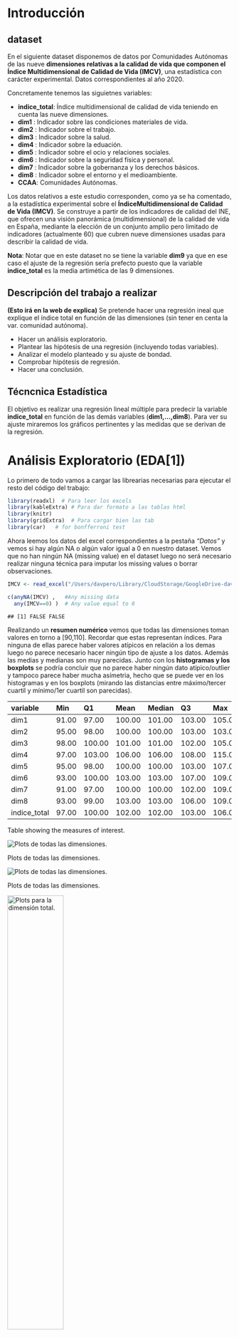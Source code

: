 # Introducción

## dataset

En el siguiente dataset disponemos de datos por Comunidades Autónomas de
las nueve **dimensiones relativas a la calidad de vida que componen el
Índice Multidimensional de Calidad de Vida (IMCV)**, una estadística con
carácter experimental. Datos correspondientes al año 2020.

Concretamente tenemos las siguietnes variables:

-   **indice_total**: Índice multidimensional de calidad de vida
    teniendo en cuenta las nueve dimensiones.
-   **dim1** : Indicador sobre las condiciones materiales de vida.
-   **dim2** : Indicador sobre el trabajo.
-   **dim3** : Indicador sobre la salud.
-   **dim4** : Indicador sobre la eduación.
-   **dim5** : Indicador sobre el ocio y relaciones sociales.  
-   **dim6** : Indicador sobre la seguridad física y personal.  
-   **dim7** : Indicador sobre la gobernanza y los derechos básicos.  
-   **dim8** : Indicador sobre el entorno y el medioambiente.
-   **CCAA**: Comunidades Autónomas.

Los datos relativos a este estudio corresponden, como ya se ha
comentado, a la estadística experimental sobre el
**ÍndiceMultidimensional de Calidad de Vida (IMCV)**. Se construye a
partir de los indicadores de calidad del INE, que ofrecen una visión
panorámica (multidimensional) de la calidad de vida en España, mediante
la elección de un conjunto amplio pero limitado de indicadores
(actualmente 60) que cubren nueve dimensiones usadas para describir la
calidad de vida.

**Nota**: Notar que en este dataset no se tiene la variable **dim9** ya
que en ese caso el ajuste de la regresión sería prefecto puesto que la
variable **indice_total** es la media artimética de las 9 dimensiones.

## Descripción del trabajo a realizar

**(Esto irá en la web de explica)** Se pretende hacer una regresión
ineal que explique el índice total en función de las dimensiones (sin
tener en centa la var. comunidad autónoma).

-   Hacer un análisis exploratorio.
-   Plantear las hipótesis de una regresión (incluyendo todas
    variables).
-   Analizar el modelo planteado y su ajuste de bondad.
-   Comprobar hipótesis de regresión.
-   Hacer una conclusión.

## Técncnica Estadística

El objetivo es realizar una regresión lineal múltiple para predecir la
variable **indice_total** en función de las demás variables
(**dim1,…,dim8**). Para ver su ajuste miraremos los gráficos pertinentes
y las medidas que se derivan de la regresión.

# Análisis Exploratorio (EDA[1])

Lo primero de todo vamos a cargar las librearias necesarias para
ejecutar el resto del código del trabajo:

``` r
library(readxl)  # Para leer los excels
library(kableExtra) # Para dar formato a las tablas html
library(knitr)
library(gridExtra)  # Para cargar bien las tab
library(car)   # for bonfferroni test
```

Ahora leemos los datos del excel correspondientes a la pestaña *“Datos”*
y vemos si hay algún NA o algún valor igual a 0 en nuestro dataset.
Vemos que no han ningún NA (missing value) en el dataset luego no será
necesario realizar ninguna técnica para imputar los missing values o
borrar observaciones.

``` r
IMCV <- read_excel("/Users/davpero/Library/CloudStorage/GoogleDrive-davidperez202223@gmail.com/Mi unidad/4th Quarter/INE/Datasets/Datos/David/Nuevos/IMCV_nuevo.xlsx",sheet = "Datos")
```

``` r
c(anyNA(IMCV) ,   #Any missing data 
  any(IMCV==0) )  # Any value equal to 0
```

    ## [1] FALSE FALSE

Realizando un **resumen numérico** vemos que todas las dimensiones toman
valores en torno a \[90,110\]. Recordar que estas representan índices.
Para ninguna de ellas parece haber valores atípicos en relación a los
demas luego no parece necesario hacer ningún tipo de ajuste a los datos.
Además las medias y medianas son muy parecidas. Junto con los
**histogramas y los boxplots** se podría concluir que no parece haber
ningún dato atípico/outlier y tampoco parece haber mucha asímetria,
hecho que se puede ver en los histogramas y en los boxplots (mirando las
distancias entre máximo/tercer cuartil y mínimo/1er cuartil son
parecidas).

| variable     | Min   | Q1     | Mean   | Median | Q3     | Max    |
|:-------------|:------|:-------|:-------|:-------|:-------|:-------|
| dim1         | 91.00 | 97.00  | 100.00 | 101.00 | 103.00 | 105.00 |
| dim2         | 95.00 | 98.00  | 100.00 | 100.00 | 103.00 | 103.00 |
| dim3         | 98.00 | 100.00 | 101.00 | 101.00 | 102.00 | 105.00 |
| dim4         | 97.00 | 103.00 | 106.00 | 106.00 | 108.00 | 115.00 |
| dim5         | 95.00 | 98.00  | 100.00 | 100.00 | 103.00 | 107.00 |
| dim6         | 93.00 | 100.00 | 103.00 | 103.00 | 107.00 | 109.00 |
| dim7         | 91.00 | 97.00  | 100.00 | 100.00 | 102.00 | 109.00 |
| dim8         | 93.00 | 99.00  | 103.00 | 103.00 | 106.00 | 109.00 |
| indice_total | 97.00 | 100.00 | 102.00 | 102.00 | 103.00 | 106.00 |

Table showing the measures of interest.

<img src="IMCV_files/figure-markdown_github/unnamed-chunk-3-1.png" alt="Plots de todas las dimensiones."  />
<p class="caption">
Plots de todas las dimensiones.
</p>

<img src="IMCV_files/figure-markdown_github/unnamed-chunk-3-2.png" alt="Plots de todas las dimensiones."  />
<p class="caption">
Plots de todas las dimensiones.
</p>

<img src="IMCV_files/figure-markdown_github/unnamed-chunk-4-1.png" alt="Plots para la dimensión total. " width="50%" />
<p class="caption">
Plots para la dimensión total.
</p>

# Regresión Lineal

## Hipótesis y indicadores de bondad

Para que una regresión lineal proporcione un buen ajsute a los datos
debe cumplir una serie de requisitos que por tanto deben ser verificados
al llevar a cabo el estudio. Recordar que la regresión lineal se expresa
como:
**Y** = **X****β** + **ε**
donde **Y** es la variable respuesta, **X** los predictores, **β** los
coeficientes de la regresión y **ε** el error.
$$
\mathbf{Y}=\left\[\begin{array}{c}
y_1 \\
y_2 \\
\vdots \\
y_n
\end{array}\right\] \quad \mathbf{X}=\left\[\begin{array}{cccc}
1 & x\_{11} & \ldots & x\_{1 k} \\
1 & x\_{21} & \ldots & x\_{2 k} \\
\vdots & \ddots & \vdots & \\
1 & x\_{n 1} & \ldots & x\_{n k}
\end{array}\right\] \quad \boldsymbol{\beta}=\left\[\begin{array}{c}
\beta_0 \\
\beta_1 \\
\vdots \\
\beta_k
\end{array}\right\] \quad \boldsymbol{\varepsilon}=\left\[\begin{array}{c}
\varepsilon_1 \\
\varepsilon_2 \\
\vdots \\
\varepsilon_n
\end{array}\right\]
$$
Las hipótesis que se deben cumplir son:

-   **Linealidad**: La media de la respuesta es función lineal de los
    predictores. En términos matemáticos:
    *E*\[**Y**∣**X**<sub>1</sub>=*x*<sub>1</sub>,…,**X**<sub>*k*</sub>=*x*<sub>*k*</sub>\] = *β*<sub>0</sub> + *β*<sub>1</sub>*x*<sub>1</sub> + … + *β*<sub>*k*</sub>*x*<sub>*k*</sub>

-   **Independencia de errores**: Los errores *ε*<sub>*i*</sub> deben
    ser independientes, es decir,
    *C**o**v*\[*ε*<sub>*i*</sub>,*ε*<sub>*j*</sub>\] = 0, ∀*i* ≠ *j*.

-   **Homocedasticidad**: Cuando la varianza del error es constante,
    condicionada a los predictores.

Var \[*ε*<sub>*i*</sub>∣**X**<sub>1</sub>=*x*<sub>1</sub>,…,**X**<sub>*k*</sub>=*x*<sub>*k*</sub>\] = *σ*<sup>2</sup>

-   **Normalidad** : Los errores deben estar distribuidos normalmente,
    es decir, *ε*<sub>*i*</sub> ∼ *N*(0,*σ*<sup>2</sup>) ∀*i*.

Además hay algunas medidas indicadores como el
*R*<sup>2</sup>\_*a**d**j* que indican la variabiliad de la variable
respueta que es eescplicada por el modelo, siendo mejor el modelo cuanto
más grande sea este valor.

## Modelo

Inicialmente vamos a considerar un modelo con todas variables
predictoras para intentar predecir el
*i**n**d**i**c**e*\_*t**o**t**a**l* y veremos si este modelo cumple las
hipótesis necesarias y cuan bueno es.

``` r
#Modelo inicial
lm1<-lm(indice_total~dim1+dim2+dim3+dim4+dim5+dim6+dim7+dim8,IMCV)

summary(lm1)
```

    ## 
    ## Call:
    ## lm(formula = indice_total ~ dim1 + dim2 + dim3 + dim4 + dim5 + 
    ##     dim6 + dim7 + dim8, data = IMCV)
    ## 
    ## Residuals:
    ##      Min       1Q   Median       3Q      Max 
    ## -0.59079 -0.11663 -0.00332  0.17065  0.68059 
    ## 
    ## Coefficients:
    ##             Estimate Std. Error t value Pr(>|t|)    
    ## (Intercept)  4.87654    7.54594   0.646  0.53137    
    ## dim1         0.03829    0.09152   0.418  0.68375    
    ## dim2         0.12152    0.09862   1.232  0.24356    
    ## dim3         0.10864    0.10245   1.060  0.31166    
    ## dim4         0.10420    0.04059   2.567  0.02619 *  
    ## dim5         0.16005    0.04142   3.864  0.00264 ** 
    ## dim6         0.06565    0.04992   1.315  0.21526    
    ## dim7         0.16343    0.02294   7.125 1.93e-05 ***
    ## dim8         0.19494    0.06510   2.995  0.01220 *  
    ## ---
    ## Signif. codes:  0 '***' 0.001 '**' 0.01 '*' 0.05 '.' 0.1 ' ' 1
    ## 
    ## Residual standard error: 0.4157 on 11 degrees of freedom
    ## Multiple R-squared:  0.9812, Adjusted R-squared:  0.9675 
    ## F-statistic: 71.68 on 8 and 11 DF,  p-value: 2.132e-08

A primera vista vemos un valor de **Multiple R-squared: 0.9812,**, lo
cual es bastante alto y por tanto nuestro modelo parece capturar bien la
variabilidad de la variable respuesta, concretamente un 98%. Sin
embargo, en los sucesivos modelos que planteemos no podemos usar como
criterio de comparación el *R* − *s**q**u**a**r**e**d* pues aumenta a la
vez que lo hace el número de variables, y por tanto para comparar
modelos entre si se debe usar el **Adjusted R-squared** (que tiene en
cuenta el número de variables).

En la línea de los residuos no parece haber contraindicaciones a que
estos sigan una distribución normal centrada en cero puesto que tenemos
unas medidas de dispersión bastante simétricas. No osbtante, más
adelante se procederán a hacer los test pertinentes.

En la última linea el *F* − *t**e**s**t* lo que considera es la
hipótesis nula de *H*0 : *β*<sub>*i*</sub> = 0 ∀*i* y
*H*1 : *a**l* *m**e**n**o**s* *u**n* *β*<sub>*i*</sub> ≠ 0. Para un
nivel de significancia de 0.05 podemos rechazar la hipótesis nula y por
tanto aceptar la alternativa, lo cual es buena señal.

No obstante es necesario analizar que se cumplan las hipótesis iniciales
para poder asegurar que estamos ante un buen modelo.

## Test de Bonferroni (datos atípicos)

La idea principal es verificar si los residuos de las observaciones son
significativamente diferentes de cero. Si un residuo tiene un valor
studentizado grande en comparación con una distribución t, puede
considerarse como un posible valor atípico. En este caso parece no haber
indiacción de valores atípicos.

``` r
outlierTest(lm1)
```

    ## No Studentized residuals with Bonferroni p < 0.05
    ## Largest |rstudent|:
    ##     rstudent unadjusted p-value Bonferroni p
    ## 13 -2.616524           0.025751      0.51502

## Test homocedasticidad

En términos sencillos, la prueba de Breusch-Pagan evalúa si la varianza
de los errores en un modelo de regresión es constante o si varía a lo
largo de los valores de las variables predictoras. Una violación de la
homocedasticidad puede afectar la validez de las inferencias realizadas
a partir del modelo.

El test funciona de la siguiente manera: se obtienen los residuos al
cuadrado y se realiza una regresión auxiliar para determinar si hay una
relación significativa entre los residuos al cuadrado y las variables
predictoras. Si se encuentra evidencia significativa, puede indicar la
presencia de heterocedasticidad.

``` r
library(lmtest)

bptest(indice_total~dim1+dim2+dim3+dim4+dim5+dim6+dim7+dim8 ,data=IMCV, varformula = ~fitted.values(lm1), studentize=FALSE)
```

    ## 
    ##  Breusch-Pagan test
    ## 
    ## data:  indice_total ~ dim1 + dim2 + dim3 + dim4 + dim5 + dim6 + dim7 +     dim8
    ## BP = 0.073925, df = 1, p-value = 0.7857

Si el valor p obtenido de la prueba de Breusch-Pagan es 0.7,
interpretaríamos esto como evidencia insuficiente para rechazar la
hipótesis nula de homocedasticidad (a nivel de significancia de 0.05).
En otras palabras, no tendríamos suficiente evidencia estadística para
decir que hay heterocedasticidad en los errores del modelo de regresión.

En términos prácticos, esto sugiere que la varianza de los errores
parece ser constante a lo largo de los valores de las variables
predictoras.

## Normalidad de residuos

El test de Shapiro es una prueba de normalidad que se utiliza para
evaluar si una muestra proviene de una población con una distribución
normal. La hipótesis nula del test es que la muestra sigue una
distribución normal. Si el valor p obtenido en la prueba es menor que el
nivel de significancia (comúnmente establecido en 0.05), se rechaza la
hipótesis nula, indicando que la muestra no sigue una distribución
normal.

``` r
shapiro.test(lm1$residuals)
```

    ## 
    ##  Shapiro-Wilk normality test
    ## 
    ## data:  lm1$residuals
    ## W = 0.96095, p-value = 0.563

Aceptamos la normalidad de los residuos puesto que el
*p* − *v**a**l**u**e* \> 0.05.

## Test linealidad

La hipótesis alternativa analiza si la inclusión de términos cuadráticos
(potencia 2) de las variables predictoras mejora significativamente el
modelo en comparación con un modelo que solo incluye términos lineales.

``` r
resettest(indice_total~dim1+dim2+dim3+dim4+dim5+dim6+dim7+dim8 ,data=IMCV, power=2, type="regressor")
```

    ## 
    ##  RESET test
    ## 
    ## data:  indice_total ~ dim1 + dim2 + dim3 + dim4 + dim5 + dim6 + dim7 +     dim8
    ## RESET = 1.5134, df1 = 8, df2 = 3, p-value = 0.4011

Aceptamos la linealidad puesto que el *p* − *v**a**l**u**e* \> 0.05, a
un nivel de significancia de *α* = 0.05.

## Gráfico de influencia del modelo porpuesto

En el siguiente gráfico se muestran los residuos studentizados, es
decir, los residuos transofmrados a una *N*(0,1). Es por ello, que
debido a el cuantil *z*<sub>*α*/2</sub> =  − 1.96 *c**o**n* *α* = 0.05
de una normal, sabemos que el 95% de elementos deben estar contenidos en
(−1,96,1.96) que son las rayas verticales del gráfico.

``` r
influencePlot(lm1,id=list(method="noteworth",n=2))
```

<img src="IMCV_files/figure-markdown_github/unnamed-chunk-9-1.png" width="50%" style="display: block; margin: auto;" />

-   Los **residuos** bajo hipótesis de RLM siguen una N(0,sigma) y los
    studentizados un N(0,1), es decir el 95% de datos están entre
    (−1.96,1.96), las líneas horizontales. Tenemos 20 obs. y 2 datos
    fuera de la línea lo que a priori podría ser correcto.
-   Las **líneas verticales** indican los datos con apalancamiento en el
    modelo. Es decir los datos fuera de la línea vertical dcha. No vemos
    ni siquiera las lineas entonces no parece haber apalancamiento.
-   El **área de las burbujas** es proporcional a la dist. de cook (mide
    cómo cambian los parámetros del modelo cuando se excluye una
    observación específic)., vemos que hay uno con una gran distancia de
    cook (tienen residuo grande), luego esto nos indica que epodría
    considerarse en cierto modo atípico. Como no hemos encontrado más
    evidencias de que fuera atípicio lo vamos a dejar así.

## Colinealidad

``` r
anova(lm1)
```

    ## Analysis of Variance Table
    ## 
    ## Response: indice_total
    ##           Df Sum Sq Mean Sq  F value    Pr(>F)    
    ## dim1       1 70.461  70.461 407.6604 4.827e-10 ***
    ## dim2       1  5.708   5.708  33.0250 0.0001290 ***
    ## dim3       1  3.654   3.654  21.1425 0.0007673 ***
    ## dim4       1  0.314   0.314   1.8195 0.2044858    
    ## dim5       1  5.482   5.482  31.7152 0.0001529 ***
    ## dim6       1  3.055   3.055  17.6727 0.0014759 ** 
    ## dim7       1  8.895   8.895  51.4623 1.813e-05 ***
    ## dim8       1  1.550   1.550   8.9678 0.0121965 *  
    ## Residuals 11  1.901   0.173                       
    ## ---
    ## Signif. codes:  0 '***' 0.001 '**' 0.01 '*' 0.05 '.' 0.1 ' ' 1

``` r
vif(lm1)
```

    ##      dim1      dim2      dim3      dim4      dim5      dim6      dim7      dim8 
    ## 16.546922  9.314436  4.223408  3.656965  2.205475  5.296284  1.390370 10.197988

``` r
round(cov2cor(vcov(lm1)),1)
```

    ##             (Intercept) dim1 dim2 dim3 dim4 dim5 dim6 dim7 dim8
    ## (Intercept)         1.0  0.0 -0.1 -0.8  0.3  0.3 -0.7 -0.1  0.4
    ## dim1                0.0  1.0 -0.8  0.2  0.0  0.4 -0.2  0.2 -0.7
    ## dim2               -0.1 -0.8  1.0 -0.1 -0.4 -0.5  0.3 -0.4  0.3
    ## dim3               -0.8  0.2 -0.1  1.0 -0.4 -0.4  0.6 -0.2 -0.5
    ## dim4                0.3  0.0 -0.4 -0.4  1.0  0.4 -0.3  0.4  0.2
    ## dim5                0.3  0.4 -0.5 -0.4  0.4  1.0 -0.6  0.3  0.0
    ## dim6               -0.7 -0.2  0.3  0.6 -0.3 -0.6  1.0 -0.1 -0.5
    ## dim7               -0.1  0.2 -0.4 -0.2  0.4  0.3 -0.1  1.0  0.0
    ## dim8                0.4 -0.7  0.3 -0.5  0.2  0.0 -0.5  0.0  1.0

# Otras Consideraciones

Vamos a realizar un método de Stepwise que lo que hace es
irncluyendo/sacando variables sobre el modelo inicial hasta encontrar el
mejor AIC(el más bajo).

``` r
library(Rcmdr)
stepwise(lm1,direction='backward/forward',criterion='AIC')
```

    ## 
    ## Direction:  backward/forward
    ## Criterion:  AIC 
    ## 
    ## Start:  AIC=-29.06
    ## indice_total ~ dim1 + dim2 + dim3 + dim4 + dim5 + dim6 + dim7 + 
    ##     dim8
    ## 
    ##        Df Sum of Sq     RSS      AIC
    ## - dim1  1    0.0302  1.9315 -30.7485
    ## - dim3  1    0.1944  2.0956 -29.1174
    ## <none>               1.9013 -29.0642
    ## - dim2  1    0.2624  2.1637 -28.4782
    ## - dim6  1    0.2989  2.2002 -28.1440
    ## - dim4  1    1.1390  3.0403 -21.6756
    ## - dim8  1    1.5500  3.4513 -19.1398
    ## - dim5  1    2.5804  4.4817 -13.9146
    ## - dim7  1    8.7753 10.6765   3.4463
    ## 
    ## Step:  AIC=-30.75
    ## indice_total ~ dim2 + dim3 + dim4 + dim5 + dim6 + dim7 + dim8
    ## 
    ##        Df Sum of Sq     RSS      AIC
    ## - dim3  1    0.1754  2.1069 -31.0105
    ## <none>               1.9315 -30.7485
    ## - dim6  1    0.3640  2.2955 -29.2952
    ## + dim1  1    0.0302  1.9013 -29.0642
    ## - dim2  1    0.9457  2.8772 -24.7784
    ## - dim4  1    1.1447  3.0762 -23.4408
    ## - dim5  1    2.7798  4.7113 -14.9152
    ## - dim8  1    3.3156  5.2471 -12.7610
    ## - dim7  1    8.9255 10.8570   1.7815
    ## 
    ## Step:  AIC=-31.01
    ## indice_total ~ dim2 + dim4 + dim5 + dim6 + dim7 + dim8
    ## 
    ##        Df Sum of Sq     RSS      AIC
    ## - dim6  1    0.1897  2.2966 -31.2863
    ## <none>               2.1069 -31.0105
    ## + dim3  1    0.1754  1.9315 -30.7485
    ## + dim1  1    0.0112  2.0956 -29.1174
    ## - dim2  1    0.9865  3.0934 -25.3293
    ## - dim4  1    1.9146  4.0215 -20.0817
    ## - dim5  1    5.0241  7.1310  -8.6257
    ## - dim8  1    6.1838  8.2907  -5.6120
    ## - dim7  1   10.0056 12.1125   1.9700
    ## 
    ## Step:  AIC=-31.29
    ## indice_total ~ dim2 + dim4 + dim5 + dim7 + dim8
    ## 
    ##        Df Sum of Sq     RSS      AIC
    ## <none>               2.2966 -31.2863
    ## + dim6  1    0.1897  2.1069 -31.0105
    ## + dim1  1    0.0752  2.2213 -29.9526
    ## + dim3  1    0.0010  2.2955 -29.2952
    ## - dim2  1    0.8102  3.1067 -27.2433
    ## - dim4  1    1.9909  4.2875 -20.8008
    ## - dim5  1    6.2275  8.5241  -7.0567
    ## - dim7  1    9.8556 12.1521   0.0355
    ## - dim8  1   18.3288 20.6254  10.6158

    ## 
    ## Call:
    ## lm(formula = indice_total ~ dim2 + dim4 + dim5 + dim7 + dim8, 
    ##     data = IMCV)
    ## 
    ## Coefficients:
    ## (Intercept)         dim2         dim4         dim5         dim7         dim8  
    ##     12.6559       0.1331       0.1242       0.1844       0.1649       0.2723

Destacar que la realidad es que:

*i**n**d**i**c**e*\_*t**o**t**a**l* = *d**i**m*1 + *d**i**m*2 + *d**i**m*3 + *d**i**m*4 + *d**i**m*5 + *d**i**m*6 + *d**i**m*7 + *d**i**m*8 + *d**i**m*9
. En este caso no disponemos de *d**i**m*9. No obstante parece obvio que
la mejor estimación se da usando todas las variables, incluso aun
habiendo inidicios de no hacerlo.

# Conclusion

El modelo inicial considerado tiene buenos inidcadores de bondad de
ajuste y además pasa toas las hipótesis requeridas para una regresión
lineal. Es por ello que parece razonable tomarlo como bueno.

[1] EDA viene del Inglés *Exploratory Data Analysis* y son los pasos
relativos en los que se exploran las variables para tener una idea de
que forma toma el dataset.
